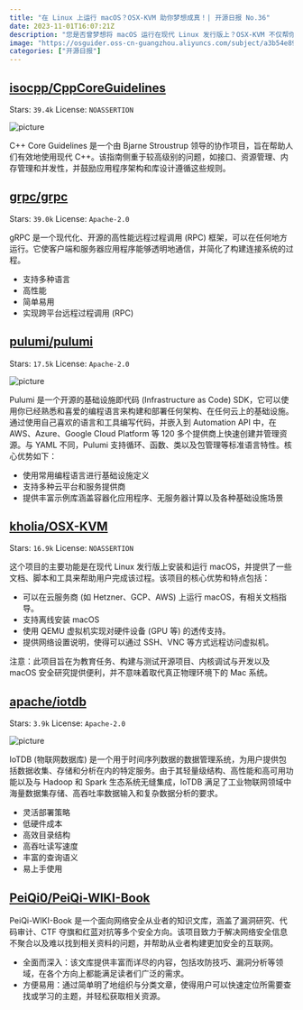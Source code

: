 ```yaml
---
title: "在 Linux 上运行 macOS？OSX-KVM 助你梦想成真！| 开源日报 No.36"
date: 2023-11-01T16:07:21Z
description: "您是否曾梦想将 macOS 运行在现代 Linux 发行版上？OSX-KVM 不仅帮你实现了这个梦想，还提供了详细文档、实用脚本和工具，让整个过程变得轻而易举。"
image: "https://osguider.oss-cn-guangzhou.aliyuncs.com/subject/a3b54e89221e5f6ea45be82530e20722.png"
categories: ["开源日报"]
---
```


## [isocpp/CppCoreGuidelines](https://github.com/isocpp/CppCoreGuidelines)

Stars: `39.4k`  License: `NOASSERTION`

![picture](https://osguider.oss-cn-guangzhou.aliyuncs.com/subject/234225f239d1c800ca0ad1c97b1a77ae.png)

C++ Core Guidelines 是一个由 Bjarne Stroustrup 领导的协作项目，旨在帮助人们有效地使用现代 C++。该指南侧重于较高级别的问题，如接口、资源管理、内存管理和并发性，并鼓励应用程序架构和库设计遵循这些规则。

## [grpc/grpc](https://github.com/grpc/grpc)

Stars: `39.0k`  License: `Apache-2.0`

gRPC 是一个现代化、开源的高性能远程过程调用 (RPC) 框架，可以在任何地方运行。它使客户端和服务器应用程序能够透明地通信，并简化了构建连接系统的过程。

- 支持多种语言
- 高性能
- 简单易用
- 实现跨平台远程过程调用 (RPC)

## [pulumi/pulumi](https://github.com/pulumi/pulumi)

Stars: `17.5k`  License: `Apache-2.0`

![picture](https://osguider.oss-cn-guangzhou.aliyuncs.com/subject/c7d0cd6b3360807a14e2b5164f691d19.png)

Pulumi 是一个开源的基础设施即代码 (Infrastructure as Code) SDK，它可以使用你已经熟悉和喜爱的编程语言来构建和部署任何架构、在任何云上的基础设施。通过使用自己喜欢的语言和工具编写代码，并嵌入到 Automation API 中，在 AWS、Azure、Google Cloud Platform 等 120 多个提供商上快速创建并管理资源。与 YAML 不同，Pulumi 支持循环、函数、类以及包管理等标准语言特性。核心优势如下：

- 使用常用编程语言进行基础设施定义
- 支持多种云平台和服务提供商
- 提供丰富示例库涵盖容器化应用程序、无服务器计算以及各种基础设施场景

## [kholia/OSX-KVM](https://github.com/kholia/OSX-KVM)

Stars: `16.9k`  License: `NOASSERTION`

这个项目的主要功能是在现代 Linux 发行版上安装和运行 macOS，并提供了一些文档、脚本和工具来帮助用户完成该过程。该项目的核心优势和特点包括：

- 可以在云服务商 (如 Hetzner、GCP、AWS) 上运行 macOS，有相关文档指导。
- 支持离线安装 macOS
- 使用 QEMU 虚拟机实现对硬件设备 (GPU 等) 的透传支持。
- 提供网络设置说明，使得可以通过 SSH、VNC 等方式远程访问虚拟机。

注意：此项目旨在为教育任务、构建与测试开源项目、内核调试与开发以及 macOS 安全研究提供便利，并不意味着取代真正物理环境下的 Mac 系统。

## [apache/iotdb](https://github.com/apache/iotdb)

Stars: `3.9k`  License: `Apache-2.0`

![picture](https://picgo-daily.oss-cn-guangzhou.aliyuncs.com/picgo-daily/2023/c8c3ddf4e40a99e0600942e5683882d1.png)

IoTDB (物联网数据库) 是一个用于时间序列数据的数据管理系统，为用户提供包括数据收集、存储和分析在内的特定服务。由于其轻量级结构、高性能和高可用功能以及与 Hadoop 和 Spark 生态系统无缝集成，IoTDB 满足了工业物联网领域中海量数据集存储、高吞吐率数据输入和复杂数据分析的要求。

- 灵活部署策略
- 低硬件成本
- 高效目录结构
- 高吞吐读写速度
- 丰富的查询语义
- 易上手使用

## [PeiQi0/PeiQi-WIKI-Book](https://github.com/PeiQi0/PeiQi-WIKI-Book)

PeiQi-WIKI-Book 是一个面向网络安全从业者的知识文库，涵盖了漏洞研究、代码审计、CTF 夺旗和红蓝对抗等多个安全方向。该项目致力于解决网络安全信息不聚合以及难以找到相关资料的问题，并帮助从业者构建更加安全的互联网。

- 全面而深入：该文库提供丰富而详尽的内容，包括攻防技巧、漏洞分析等领域，在各个方向上都能满足读者们广泛的需求。
- 方便易用：通过简单明了地组织与分类文章，使得用户可以快速定位所需要查找或学习的主题，并轻松获取相关资源。